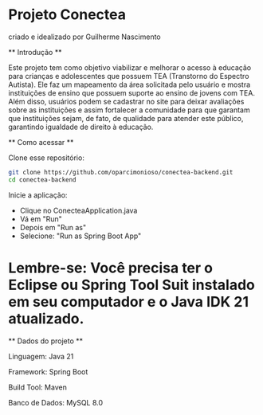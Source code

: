 # Projeto Conectea
criado e idealizado por Guilherme Nascimento

** Introdução **

Este projeto tem como objetivo viabilizar e melhorar o acesso à educação para crianças e adolescentes que possuem TEA (Transtorno do Espectro Autista). Ele faz um mapeamento da área solicitada pelo usuário e mostra instituições de ensino que possuem suporte ao ensino de jovens com TEA. Além disso, usuários podem se cadastrar no site para deixar avaliações sobre as instituições e assim fortalecer a comunidade para que garantam que instituições sejam, de fato, de qualidade para atender este público, garantindo igualdade de direito à educação.

** Como acessar **

Clone esse repositório:
```bash
git clone https://github.com/oparcimonioso/conectea-backend.git
cd conectea-backend
```
Inicie a aplicação:
- Clique no ConecteaApplication.java
- Vá em "Run"
- Depois em "Run as"
- Selecione: "Run as Spring Boot App"

# Lembre-se: Você precisa ter o Eclipse ou Spring Tool Suit instalado em seu computador e o Java IDK 21 atualizado.

** Dados do projeto **

Linguagem: Java 21

Framework: Spring Boot

Build Tool: Maven

Banco de Dados: MySQL 8.0
